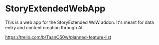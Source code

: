 # StoryExtendedWebApp
This is a web app for the StoryExtended WoW addon. It's meant for data entry and content creation through AI.

https://trello.com/b/TaanO50w/planned-feature-list
